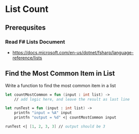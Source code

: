 # List Count

<!--
#fsharp #tutorial #assignment
-->

## Prerequsites

### Read F# Lists Document

- https://docs.microsoft.com/en-us/dotnet/fsharp/language-reference/lists

## Find the Most Common Item in List

Write a function to find the most common item in a list

```fsharp
let countMostCommon = fun (input : int list) ->
    // add logic here, and leave the result as last line
```

```fsharp
let runTest = fun (input : int list) ->
    printfn "input = %A" input
    printfn "output = %d" <| countMostCommon input
```

```fsharp
runTest <| [1, 2, 3, 3] // output should be 3
```

